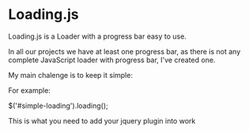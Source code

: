 Loading.js
==========
Loading.js is a Loader with a progress bar easy to use.

In all our projects we have at least one progress bar, as there is not any complete JavaScript loader with progress bar, I've created one. 

My main chalenge is to keep it simple:

For example:

$('#simple-loading').loading();

This is what you need to add your jquery plugin into work